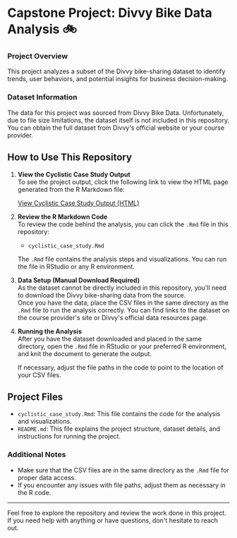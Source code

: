 # Capstone Project: Divvy Bike Data Analysis 🚲

### Project Overview
This project analyzes a subset of the Divvy bike-sharing dataset to identify trends, user behaviors, and potential insights for business decision-making.

### Dataset Information
The data for this project was sourced from Divvy Bike Data. Unfortunately, due to file size limitations, the dataset itself is not included in this repository. You can obtain the full dataset from Divvy's official website or your course provider.

## How to Use This Repository

1. **View the Cyclistic Case Study Output**  
   To see the project output, click the following link to view the HTML page generated from the R Markdown file:

   [View Cyclistic Case Study Output (HTML)](https://<your-username>.github.io/<repository-name>/)

2. **Review the R Markdown Code**  
   To review the code behind the analysis, you can click the `.Rmd` file in this repository:  
   - `cyclistic_case_study.Rmd`

   The `.Rmd` file contains the analysis steps and visualizations. You can run the file in RStudio or any R environment.

3. **Data Setup (Manual Download Required)**  
   As the dataset cannot be directly included in this repository, you'll need to download the Divvy bike-sharing data from the source.  
   Once you have the data, place the CSV files in the same directory as the `.Rmd` file to run the analysis correctly. You can find links to the dataset on the course provider's site or Divvy's official data resources page.

4. **Running the Analysis**  
   After you have the dataset downloaded and placed in the same directory, open the `.Rmd` file in RStudio or your preferred R environment, and knit the document to generate the output.

   If necessary, adjust the file paths in the code to point to the location of your CSV files.

## Project Files

- `cyclistic_case_study.Rmd`: This file contains the code for the analysis and visualizations.
- `README.md`: This file explains the project structure, dataset details, and instructions for running the project.

### Additional Notes
- Make sure that the CSV files are in the same directory as the `.Rmd` file for proper data access.
- If you encounter any issues with file paths, adjust them as necessary in the R code.

---

Feel free to explore the repository and review the work done in this project. If you need help with anything or have questions, don't hesitate to reach out.

